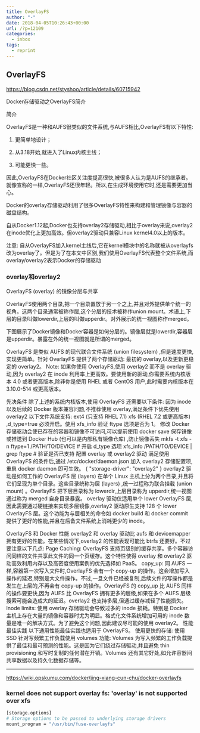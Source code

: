 ```yaml
---
title: OverlayFS
author: "-"
date: 2018-04-05T10:26:43+00:00
url: /?p=12109
categories:
  - inbox
tags:
  - reprint
---
```

## OverlayFS
https://blog.csdn.net/styshoo/article/details/60715942

Docker存储驱动之OverlayFS简介

简介
  
OverlayFS是一种和AUFS很类似的文件系统,与AUFS相比,OverlayFS有以下特性: 
  
1) 更简单地设计；
  
2) 从3.18开始,就进入了Linux内核主线；
  
3) 可能更快一些。
  
因此,OverlayFS在Docker社区关注度提高很快,被很多人认为是AUFS的继承者。就像宣称的一样,OverlayFS还很年轻。所以,在生成环境使用它时,还是需要更加当心。
  
Docker的overlay存储驱动利用了很多OverlayFS特性来构建和管理镜像与容器的磁盘结构。
  
自从Docker1.12起,Docker也支持overlay2存储驱动,相比于overlay来说,overlay2在inode优化上更加高效。但overlay2驱动只兼容Linux kernel4.0以上的版本。
  
注意: 自从OverlayFS加入kernel主线后,它在kernel模块中的名称就被从overlayfs改为overlay了。但是为了在本文中区别,我们使用OverlayFS代表整个文件系统,而overlay/overlay2表示Docker的存储驱动

### overlay和overlay2
  
OverlayFS (overlay) 的镜像分层与共享
  
OverlayFS使用两个目录,把一个目录置放于另一个之上,并且对外提供单个统一的视角。这两个目录通常被称作层,这个分层的技术被称作union mount。术语上,下层的目录叫做lowerdir,上层的叫做upperdir。对外展示的统一视图称作merged。
  
下图展示了Docker镜像和Docker容器是如何分层的。镜像层就是lowerdir,容器层是upperdir。暴露在外的统一视图就是所谓的merged。


OverlayFS 是类似 AUFS 的现代联合文件系统 (union filesystem) ,但是速度更快,实现更简单。针对 OverlayFS 提供了两个存储驱动: 最初的 overlay,以及更新更稳定的 overlay2。
Note: 如果你使用 OverlayFS,使用 overlay2 而不是 overlay 驱动,因为 overlay2 在 inode 利用率上更高效。要使用新的驱动,你需要系统内核版本 4.0 或者更高版本,除非你是使用 RHEL 或者 CentOS 用户,此时需要内核版本在 3.10.0-514 或更高版本。

先决条件
除了上述的系统内核版本,使用 OverlayFS 还需要以下条件: 
因为 inode 以及后续的 Docker 版本兼容问题,不推荐使用 overlay,满足条件下优先使用 overlay2
以下文件系统支持: 
ext4 (只支持 RHEL 7.1) 
xfs (RHEL 7.2 或更高版本) ,d_type=true 必须开启。使用 xfs_info 验证 ftype 选项是否为 1。
修改 Docker 存储驱动会使已存在的容器和镜像不可访问,可以提前使用 docker save 保存镜像或推送到 Docker Hub (也可以是内部私有镜像仓库) ,防止镜像丢失
mkfs -t xfs -n ftype=1 /PATH/TO/DEVICE  # 开启 d_type 选项
xfs_info /PATH/TO/DEVICE | grep ftype   # 验证是否已支持
配置 overlay 或 overlay2 驱动
满足使用 OverlayFS 的条件后,通过 /etc/docker/daemon.json 加入 overlay2 存储配置项,重启 docker daemon 即可生效。
{
  "storage-driver": "overlay2"
}
overlay2 驱动是如何工作的
OverlayFS 层 (layers)  在单个 Linux 主机上分为两个目录,并且将它们呈现为单个目录。这些目录统称为层 (layers) ,统一过程称为联合挂载 (union mount) 。OverlayFS 把下层目录称为 lowerdir,上层目录称为 upperdir,统一视图通过称为 merged 自身目录暴露。
overlay 驱动仅适用单个 lower OverlayFS 层,因此需要通过硬链接来实现多层镜像,overlay2 驱动原生支持 128 个 lower OverlayFS 层。这个功能为与层相关的命令如 docker build 和 docker commit 提供了更好的性能,并且在后备文件系统上消耗更少的 inode。

OverlayFS 和 Docker 性能
overlay2 和 overlay 驱动比 aufs 和 devicemapper 拥有更好的性能。在某些情况下,overlay2 的性能表现可能比 btrfs 还要好。不过要注意以下几点: 
Page Caching:  OverlayFS 支持页级别的缓存共享。多个容器访问同样的文件共享此文件的同一个页缓存。这个特性使得 overlay 和 overlay2 驱动高效利用内存以及高密度使用案例的优先选择如 PaaS。
copy_up:  同 AUFS 一样,容器第一次写入文件时,OverlayFS 会有一个 copy-up 的操作。这会增加写入操作的延迟,特别是大文件操作。不过,一旦文件已经被复制,后续文件的写操作都是发生在上层的,不再会有 copy-up 的操作。OverlayFS 的 copy_up 比 AUFS 同样的操作要更快,因为 AUFS 比 OverlayFS 拥有更多的层级,如果在多个 AUFS 层级搜索可能会造成大的延迟。overlay2 也支持多层,但通过缓存减轻了性能损失。
Inode limits: 使用 overlay 存储驱动会导致过多的 inode 损耗。特别是 Docker 主机上存在大量的镜像和容器时尤为明显。格式化文件系统增加可用的 inode 数量是唯一的解决方式。为了避免这个问题,因此建议尽可能的使用 overlay2。
性能最佳实践
以下通用性能最佳实践也适用于 OverlayFS。
使用更快的存储: 使用 SSD
针对写频繁工作负载使用 volumes 功能: Volumes 为写入频繁的工作负载提供了最佳和最可预测的性能。这是因为它们绕过存储驱动,并且避免 thin provisioning 和写时复制的任何潜在开销。Volumes 还有其它好处,如允许容器间共享数据以及持久化数据存储等。

---

https://wiki.opskumu.com/docker/jing-xiang-cun-chu/docker-overlayfs

### kernel does not support overlay fs: 'overlay' is not supported over xfs

```bash
[storage.options]
# Storage options to be passed to underlying storage drivers
mount_program = "/usr/bin/fuse-overlayfs"

```